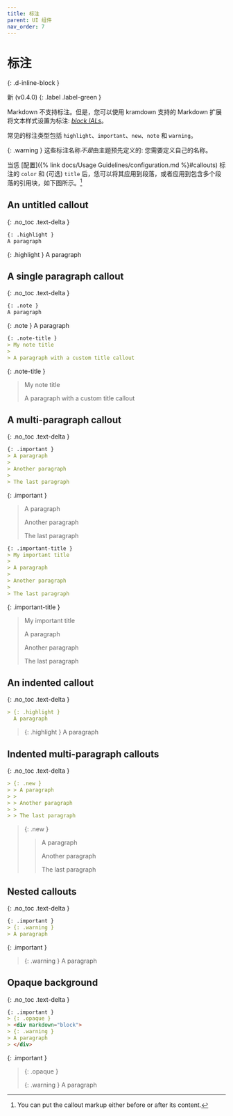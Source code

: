 ```yaml
---
title: 标注
parent: UI 组件
nav_order: 7
---
```


# 标注
{: .d-inline-block }

新 (v0.4.0)
{: .label .label-green }

Markdown 不支持标注。但是，您可以使用 kramdown 支持的 Markdown 扩展将文本样式设置为标注: [*block IALs*](https://kramdown.gettalong.org/quickref.html#block-attributes)。

常见的标注类型包括 `highlight`、`important`、`new`、`note` 和 `warning`。

{: .warning }
这些标注名称*不是*由主题预先定义的: 您需要定义自己的名称。

当恁 [配置]({% link docs/Usage Guidelines/configuration.md %}#callouts) 标注的 `color` 和 (可选) `title` 后，恁可以将其应用到段落，或者应用到包含多个段落的引用块，如下图所示。[^postfix]

[^postfix]:
    You can put the callout markup either before or after its content.

## An untitled callout
{: .no_toc .text-delta }

```markdown
{: .highlight }
A paragraph
```

{: .highlight }
A paragraph


## A single paragraph callout
{: .no_toc .text-delta }

```markdown
{: .note }
A paragraph
```

{: .note }
A paragraph

```markdown
{: .note-title }
> My note title
>
> A paragraph with a custom title callout
```

{: .note-title }
> My note title
>
> A paragraph with a custom title callout

## A multi-paragraph callout
{: .no_toc .text-delta }

```markdown
{: .important }
> A paragraph
>
> Another paragraph
>
> The last paragraph
```

{: .important }
> A paragraph
>
> Another paragraph
>
> The last paragraph

```markdown
{: .important-title }
> My important title
>
> A paragraph
>
> Another paragraph
>
> The last paragraph
```

{: .important-title }
> My important title
>
> A paragraph
>
> Another paragraph
>
> The last paragraph

## An indented callout
{: .no_toc .text-delta }

```markdown
> {: .highlight }
  A paragraph
```

> {: .highlight }
  A paragraph

## Indented multi-paragraph callouts
{: .no_toc .text-delta }

```markdown
> {: .new }
> > A paragraph
> >
> > Another paragraph
> >
> > The last paragraph
```

> {: .new }
> > A paragraph
> >
> > Another paragraph
> >
> > The last paragraph


## Nested callouts
{: .no_toc .text-delta }

```markdown
{: .important }
> {: .warning }
> A paragraph
```

{: .important }
> {: .warning }
> A paragraph

## Opaque background
{: .no_toc .text-delta }

```markdown
{: .important }
> {: .opaque }
> <div markdown="block">
> {: .warning }
> A paragraph
> </div>
```

{: .important }
> {: .opaque }
> <div markdown="block">
> {: .warning }
> A paragraph
> </div>
